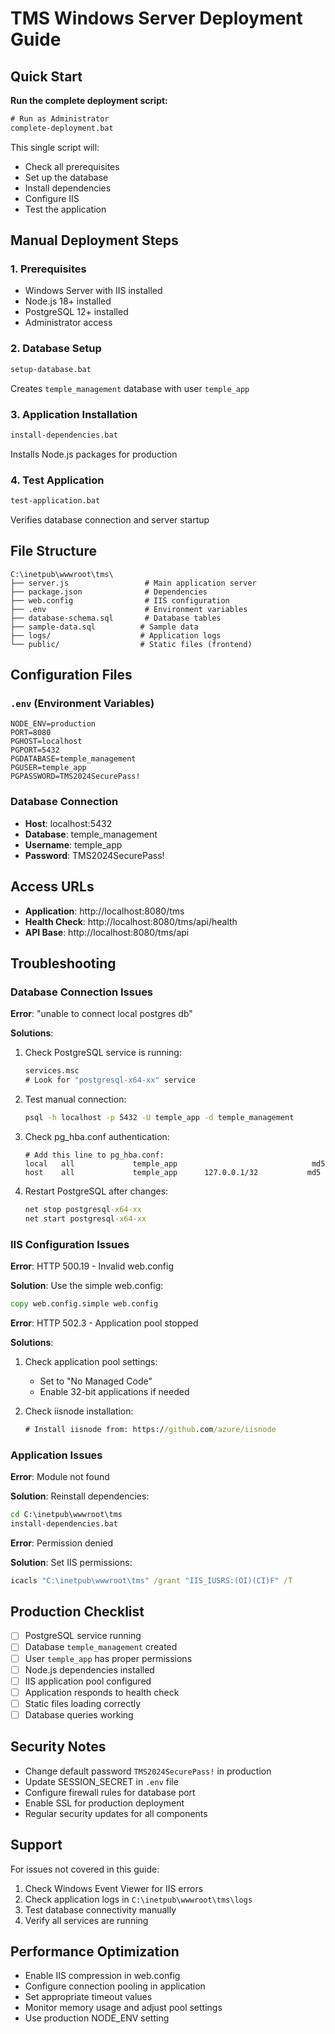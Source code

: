 # TMS Windows Server Deployment Guide

## Quick Start

**Run the complete deployment script:**
```cmd
# Run as Administrator
complete-deployment.bat
```

This single script will:
- Check all prerequisites
- Set up the database
- Install dependencies  
- Configure IIS
- Test the application

## Manual Deployment Steps

### 1. Prerequisites
- Windows Server with IIS installed
- Node.js 18+ installed
- PostgreSQL 12+ installed
- Administrator access

### 2. Database Setup
```cmd
setup-database.bat
```
Creates `temple_management` database with user `temple_app`

### 3. Application Installation
```cmd
install-dependencies.bat
```
Installs Node.js packages for production

### 4. Test Application
```cmd
test-application.bat
```
Verifies database connection and server startup

## File Structure

```
C:\inetpub\wwwroot\tms\
├── server.js                 # Main application server
├── package.json              # Dependencies
├── web.config                # IIS configuration
├── .env                      # Environment variables
├── database-schema.sql       # Database tables
├── sample-data.sql          # Sample data
├── logs/                    # Application logs
└── public/                  # Static files (frontend)
```

## Configuration Files

### `.env` (Environment Variables)
```
NODE_ENV=production
PORT=8080
PGHOST=localhost
PGPORT=5432
PGDATABASE=temple_management
PGUSER=temple_app
PGPASSWORD=TMS2024SecurePass!
```

### Database Connection
- **Host**: localhost:5432
- **Database**: temple_management  
- **Username**: temple_app
- **Password**: TMS2024SecurePass!

## Access URLs

- **Application**: http://localhost:8080/tms
- **Health Check**: http://localhost:8080/tms/api/health
- **API Base**: http://localhost:8080/tms/api

## Troubleshooting

### Database Connection Issues

**Error**: "unable to connect local postgres db"

**Solutions**:
1. Check PostgreSQL service is running:
   ```cmd
   services.msc
   # Look for "postgresql-x64-xx" service
   ```

2. Test manual connection:
   ```cmd
   psql -h localhost -p 5432 -U temple_app -d temple_management
   ```

3. Check pg_hba.conf authentication:
   ```
   # Add this line to pg_hba.conf:
   local   all             temple_app                              md5
   host    all             temple_app      127.0.0.1/32           md5
   ```

4. Restart PostgreSQL after changes:
   ```cmd
   net stop postgresql-x64-xx
   net start postgresql-x64-xx
   ```

### IIS Configuration Issues

**Error**: HTTP 500.19 - Invalid web.config

**Solution**: Use the simple web.config:
```cmd
copy web.config.simple web.config
```

**Error**: HTTP 502.3 - Application pool stopped

**Solutions**:
1. Check application pool settings:
   - Set to "No Managed Code"
   - Enable 32-bit applications if needed

2. Check iisnode installation:
   ```cmd
   # Install iisnode from: https://github.com/azure/iisnode
   ```

### Application Issues

**Error**: Module not found

**Solution**: Reinstall dependencies:
```cmd
cd C:\inetpub\wwwroot\tms
install-dependencies.bat
```

**Error**: Permission denied

**Solution**: Set IIS permissions:
```cmd
icacls "C:\inetpub\wwwroot\tms" /grant "IIS_IUSRS:(OI)(CI)F" /T
```

## Production Checklist

- [ ] PostgreSQL service running
- [ ] Database `temple_management` created
- [ ] User `temple_app` has proper permissions
- [ ] Node.js dependencies installed
- [ ] IIS application pool configured
- [ ] Application responds to health check
- [ ] Static files loading correctly
- [ ] Database queries working

## Security Notes

- Change default password `TMS2024SecurePass!` in production
- Update SESSION_SECRET in `.env` file
- Configure firewall rules for database port
- Enable SSL for production deployment
- Regular security updates for all components

## Support

For issues not covered in this guide:
1. Check Windows Event Viewer for IIS errors
2. Check application logs in `C:\inetpub\wwwroot\tms\logs`
3. Test database connectivity manually
4. Verify all services are running

## Performance Optimization

- Enable IIS compression in web.config
- Configure connection pooling in application
- Set appropriate timeout values
- Monitor memory usage and adjust pool settings
- Use production NODE_ENV setting